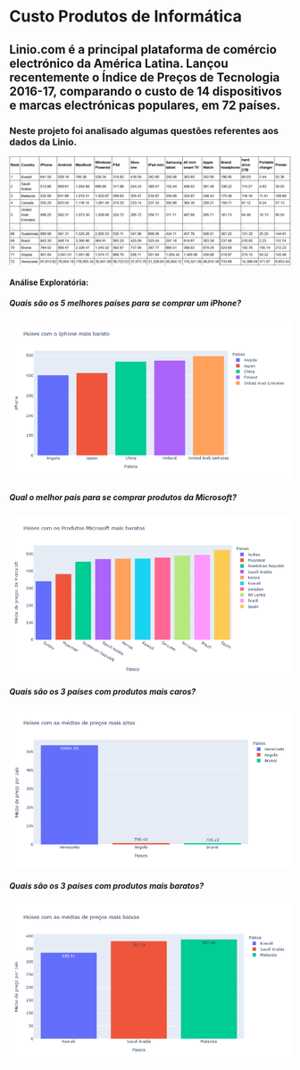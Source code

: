 # Custo Produtos de Informática

## Linio.com é a principal plataforma de comércio electrónico da América Latina. Lançou recentemente o Índice de Preços de Tecnologia 2016-17, comparando o custo de 14 dispositivos e marcas electrónicas populares, em 72 países.

### Neste projeto foi analisado algumas questões referentes aos dados da Linio.
![](imagens/base_de_dados.png)

#### Análise Exploratória:
##### Quais são os 5 melhores países para se comprar um iPhone?
![](imagens/fig_1.png)
##### Qual o melhor país para se comprar produtos da Microsoft?
![](imagens/fig_2.png)
##### Quais são os 3 países com produtos mais caros?
![](imagens/fig_3.png)
##### Quais são os 3 países com produtos mais baratos?
![](imagens/fig_4.png)
